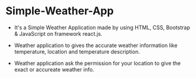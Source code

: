 # Simple-Weather-App

- It's a Simple Weather Application made by using HTML, CSS, Bootstrap & JavaScript on framework react.js.

- Weather application to gives the accurate weather information like temperature, location and temperature description.

- Weather application ask the permission for your location to give the exact or accureate weather info.
